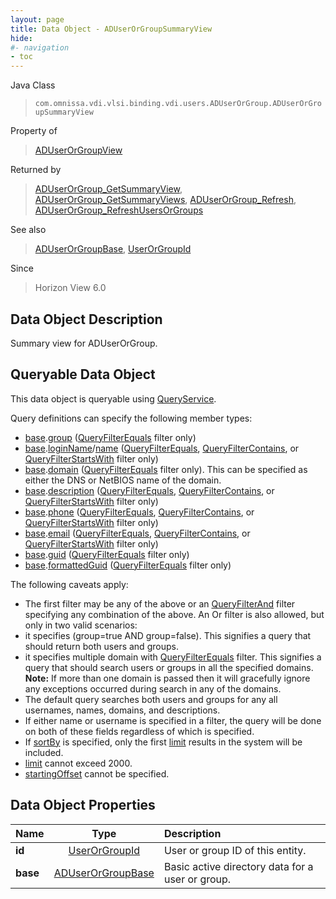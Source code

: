 ```yaml
---
layout: page
title: Data Object - ADUserOrGroupSummaryView
hide:
#- navigation
- toc
---
```






Java Class
> `com.omnissa.vdi.vlsi.binding.vdi.users.ADUserOrGroup.ADUserOrGroupSummaryView`

Property of
> [ADUserOrGroupView](vdi.users.ADUserOrGroup.ADUserOrGroupView.md#field_detail)

Returned by
> [ADUserOrGroup_GetSummaryView](vdi.users.ADUserOrGroup.md#getSummaryView), [ADUserOrGroup_GetSummaryViews](vdi.users.ADUserOrGroup.md#getSummaryViews), [ADUserOrGroup_Refresh](vdi.users.ADUserOrGroup.md#refresh), [ADUserOrGroup_RefreshUsersOrGroups](vdi.users.ADUserOrGroup.md#refreshUsersOrGroups)

See also
> [ADUserOrGroupBase](vdi.users.ADUserOrGroup.ADUserOrGroupBase.md), [UserOrGroupId](vdi.entity.UserOrGroupId.md)

Since
> Horizon View 6.0


## Data Object Description

Summary view for ADUserOrGroup.

##  Queryable Data Object

This data object is queryable using [QueryService](vdi.query.QueryService.md "QueryService").

Query definitions can specify the following member types:

* [base](vdi.users.ADUserOrGroup.ADUserOrGroupSummaryView.md#base).[group](vdi.users.ADUserOrGroup.ADUserOrGroupBase.md#group) ([QueryFilterEquals](vdi.query.QueryFilter.Equals.md) filter only)
* [base](vdi.users.ADUserOrGroup.ADUserOrGroupSummaryView.md#base).[loginName](vdi.users.ADUserOrGroup.ADUserOrGroupBase.md#loginName)/[name](vdi.users.ADUserOrGroup.ADUserOrGroupBase.md#name) ([QueryFilterEquals](vdi.query.QueryFilter.Equals.md), [QueryFilterContains](vdi.query.QueryFilter.Contains.md), or [QueryFilterStartsWith](vdi.query.QueryFilter.StartsWith.md) filter only)
* [base](vdi.users.ADUserOrGroup.ADUserOrGroupSummaryView.md#base).[domain](vdi.users.ADUserOrGroup.ADUserOrGroupBase.md#domain) ([QueryFilterEquals](vdi.query.QueryFilter.Equals.md) filter only). This can be specified as either the DNS or NetBIOS name of the domain.
* [base](vdi.users.ADUserOrGroup.ADUserOrGroupSummaryView.md#base).[description](vdi.users.ADUserOrGroup.ADUserOrGroupBase.md#description) ([QueryFilterEquals](vdi.query.QueryFilter.Equals.md), [QueryFilterContains](vdi.query.QueryFilter.Contains.md), or [QueryFilterStartsWith](vdi.query.QueryFilter.StartsWith.md) filter only)
* [base](vdi.users.ADUserOrGroup.ADUserOrGroupSummaryView.md#base).[phone](vdi.users.ADUserOrGroup.ADUserOrGroupBase.md#phone) ([QueryFilterEquals](vdi.query.QueryFilter.Equals.md), [QueryFilterContains](vdi.query.QueryFilter.Contains.md), or [QueryFilterStartsWith](vdi.query.QueryFilter.StartsWith.md) filter only)
* [base](vdi.users.ADUserOrGroup.ADUserOrGroupSummaryView.md#base).[email](vdi.users.ADUserOrGroup.ADUserOrGroupBase.md#email) ([QueryFilterEquals](vdi.query.QueryFilter.Equals.md), [QueryFilterContains](vdi.query.QueryFilter.Contains.md), or [QueryFilterStartsWith](vdi.query.QueryFilter.StartsWith.md) filter only)
* [base](vdi.users.ADUserOrGroup.ADUserOrGroupSummaryView.md#base).[guid](vdi.users.ADUserOrGroup.ADUserOrGroupBase.md#guid) ([QueryFilterEquals](vdi.query.QueryFilter.Equals.md) filter only)
* [base](vdi.users.ADUserOrGroup.ADUserOrGroupSummaryView.md#base).[formattedGuid](vdi.users.ADUserOrGroup.ADUserOrGroupBase.md#formattedGuid) ([QueryFilterEquals](vdi.query.QueryFilter.Equals.md) filter only)

The following caveats apply:
* The first filter may be any of the above or an [QueryFilterAnd](vdi.query.QueryFilter.And.md) filter specifying any combination of the above. An Or filter is also allowed, but only in two valid scenarios:
* it specifies (group=true AND group=false). This signifies a query that should return both users and groups.
* it specifies multiple domain with [QueryFilterEquals](vdi.query.QueryFilter.Equals.md) filter. This signifies a query that should search users or groups in all the specified domains.
**Note:** If more than one domain is passed then it will gracefully ignore any exceptions occurred during search in any of the domains.
* The default query searches both users and groups for any all usernames, names, domains, and descriptions.
* If either name or username is specified in a filter, the query will be done on both of these fields regardless of which is specified.
* If [sortBy](vdi.query.QueryDefinition.md#sortBy) is specified, only the first [limit](vdi.query.QueryDefinition.md#limit) results in the system will be included.
* [limit](vdi.query.QueryDefinition.md#limit) cannot exceed 2000.
* [startingOffset](vdi.query.QueryDefinition.md#startingOffset) cannot be specified.



## Data Object Properties

 Name | Type | Description
:---|:---:|:---
**id**| [UserOrGroupId](vdi.entity.UserOrGroupId.md)|  User or group ID of this entity.
**base**| [ADUserOrGroupBase](vdi.users.ADUserOrGroup.ADUserOrGroupBase.md)|  Basic active directory data for a user or group.
 


 
